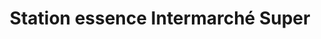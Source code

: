 ---
title: "Station essence Intermarché Super"
url: /murat/station-essence-intermarche-super/
shop: Gasflaschen
---